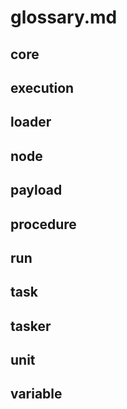 
# glossary.md

## core
## execution
## loader
## node
## payload
## procedure
## run
## task
## tasker
## unit
## variable

